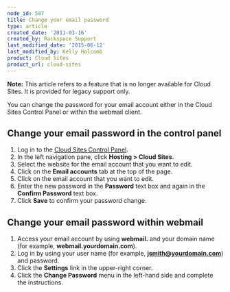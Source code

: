 ```yaml
---
node_id: 587
title: Change your email password
type: article
created_date: '2011-03-16'
created_by: Rackspace Support
last_modified_date: '2015-06-12'
last_modified_by: Kelly Holcomb
product: Cloud Sites
product_url: cloud-sites
---
```


**Note:** This article refers to a feature that is no longer available
for Cloud Sites. It is provided for legacy support only.

You can change the password for your email account either in the Cloud
Sites Control Panel or within the webmail client.

Change your email password in the control panel
-----------------------------------------------

1.  Log in to the [Cloud Sites Control
    Panel](http://manage.rackspacecloud.com "http://manage.rackspacecloud.com").
2.  In the left navigation pane, click **Hosting &gt; Cloud Sites**.
3.  Select the website for the email account that you want to edit.
4.  Click on the **Email accounts** tab at the top of the page.
5.  Click on the email account that you want to edit.
6.  Enter the new password in the **Password** text box and again in the
    **Confirm Password** text box.
7.  Click **Save** to confirm your password change.

Change your email password within webmail
-----------------------------------------

1.  Access your email account by using **webmail.** and your domain name
    (for example, **webmail.yourdomain.com**).
2.  Log in by using your user name (for example,
    **jsmith@yourdomain.com**) and password.
3.  Click the **Settings** link in the upper-right corner.
4.  Click the **Change Password** menu in the left-hand side and
    complete the instructions.


